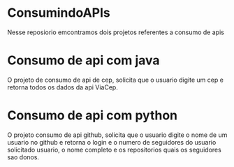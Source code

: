 # ConsumindoAPIs

Nesse reposiorio emcontramos dois projetos referentes a consumo de apis

# Consumo de api com java
O projeto de consumo de api de cep, solicita que o usuario digite um cep e retorna todos os dados da api ViaCep.

# Consumo de api com python
O projeto consumo de api github, solicita que o usuario digite o nome de um usuario no github e retorna o login e o numero de seguidores do usuario solicitado usuario, o nome completo e os repositorios quais os seguidores sao donos.
